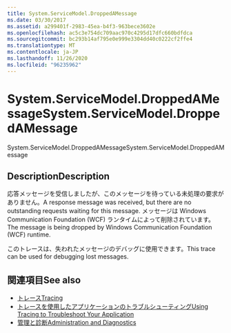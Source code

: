 ```yaml
---
title: System.ServiceModel.DroppedAMessage
ms.date: 03/30/2017
ms.assetid: a299401f-2983-45ea-b4f3-963bece3602e
ms.openlocfilehash: ac5c3e754dc709aac970c4295d17dfc660bdfdca
ms.sourcegitcommit: bc293b14af795e0e999e3304dd40c0222cf2ffe4
ms.translationtype: MT
ms.contentlocale: ja-JP
ms.lasthandoff: 11/26/2020
ms.locfileid: "96235962"
---
```

# <a name="systemservicemodeldroppedamessage"></a><span data-ttu-id="d7da1-102">System.ServiceModel.DroppedAMessage</span><span class="sxs-lookup"><span data-stu-id="d7da1-102">System.ServiceModel.DroppedAMessage</span></span>

<span data-ttu-id="d7da1-103">System.ServiceModel.DroppedAMessage</span><span class="sxs-lookup"><span data-stu-id="d7da1-103">System.ServiceModel.DroppedAMessage</span></span>  
  
## <a name="description"></a><span data-ttu-id="d7da1-104">Description</span><span class="sxs-lookup"><span data-stu-id="d7da1-104">Description</span></span>  

 <span data-ttu-id="d7da1-105">応答メッセージを受信しましたが、このメッセージを待っている未処理の要求がありません。</span><span class="sxs-lookup"><span data-stu-id="d7da1-105">A response message was received, but there are no outstanding requests waiting for this message.</span></span> <span data-ttu-id="d7da1-106">メッセージは Windows Communication Foundation (WCF) ランタイムによって削除されています。</span><span class="sxs-lookup"><span data-stu-id="d7da1-106">The message is being dropped by Windows Communication Foundation (WCF) runtime.</span></span>  
  
 <span data-ttu-id="d7da1-107">このトレースは、失われたメッセージのデバッグに使用できます。</span><span class="sxs-lookup"><span data-stu-id="d7da1-107">This trace can be used for debugging lost messages.</span></span>  
  
## <a name="see-also"></a><span data-ttu-id="d7da1-108">関連項目</span><span class="sxs-lookup"><span data-stu-id="d7da1-108">See also</span></span>

- [<span data-ttu-id="d7da1-109">トレース</span><span class="sxs-lookup"><span data-stu-id="d7da1-109">Tracing</span></span>](index.md)
- [<span data-ttu-id="d7da1-110">トレースを使用したアプリケーションのトラブルシューティング</span><span class="sxs-lookup"><span data-stu-id="d7da1-110">Using Tracing to Troubleshoot Your Application</span></span>](using-tracing-to-troubleshoot-your-application.md)
- [<span data-ttu-id="d7da1-111">管理と診断</span><span class="sxs-lookup"><span data-stu-id="d7da1-111">Administration and Diagnostics</span></span>](../index.md)
